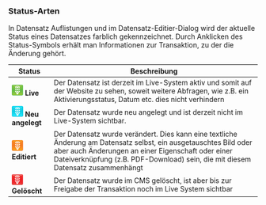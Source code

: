 ### Status-Arten

In Datensatz Auflistungen und im Datensatz-Editier-Dialog wird der aktuelle Status eines Datensatzes farblich gekennzeichnet. Durch Anklicken des Status-Symbols erhält man Informationen zur Transaktion, zu der die Änderung gehört.

| Status | Beschreibung |
| -- | -- |
| ![](/assets/workflow_status_live.png) **Live** | Der Datensatz ist derzeit im Live-System aktiv und somit auf der Website zu sehen, soweit weitere Abfragen, wie z.B. ein Aktivierungsstatus, Datum etc. dies nicht verhindern |
| ![](bild71.png) **Neu angelegt** | Der Datensatz wurde neu angelegt und ist derzeit nicht im Live-System sichtbar. |
| ![](bild72.png) **Editiert** | Der Datensatz wurde verändert. Dies kann eine textliche Änderung am Datensatz selbst, ein ausgetauschtes Bild oder aber auch Änderungen an einer Eigenschaft oder einer Dateiverknüpfung (z.B. PDF-Download) sein, die mit diesem Datensatz zusammenhängt |
| ![](bild73.png) **Gelöscht** | Der Datensatz wurde im CMS gelöscht, ist aber bis zur Freigabe der Transaktion noch im Live System sichtbar |
